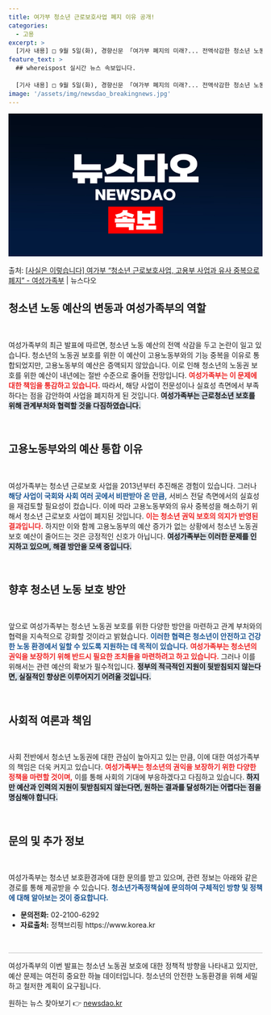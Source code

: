 ```yaml
---
title: 여가부 청소년 근로보호사업 폐지 이유 공개!
categories:
  - 고용
excerpt: >
  [기사 내용] □ 9월 5일(화), 경향신문 「여가부 폐지의 미래?... 전액삭감한 청소년 노동 예산, 노동…
feature_text: >
  ## whereispost 실시간 뉴스 속보입니다.

  [기사 내용] □ 9월 5일(화), 경향신문 「여가부 폐지의 미래?... 전액삭감한 청소년 노동 예산, 노동…
image: '/assets/img/newsdao_breakingnews.jpg'
---
```


![뉴스다오 속보](/assets/img/newsdao_breakingnews.jpg)

<p>출처: <a href="https://newsdao.kr/1842" rel="dofollow">[사실은 이렇습니다] 여가부 “청소년 근로보호사업, 고용부 사업과 유사 중복으로 폐지” - 여성가족부</a> | 뉴스다오</p>

<h2 data-ke-size="size26">청소년 노동 예산의 변동과 여성가족부의 역할</h2>

<p data-ke-size="size16">&nbsp;</p>

여성가족부의 최근 발표에 따르면, 청소년 노동 예산의 전액 삭감을 두고 논란이 일고 있습니다. 청소년의 노동권 보호를 위한 이 예산이 고용노동부와의 기능 중복을 이유로 통합되었지만, 고용노동부의 예산은 증액되지 않았습니다. 이로 인해 청소년의 노동권 보호를 위한 예산이 내년에는 절반 수준으로 줄어들 전망입니다. <b><span style="color: #ee2323;">여성가족부는 이 문제에 대한 책임을 통감하고 있습니다.</span></b> 따라서, 해당 사업이 전문성이나 실효성 측면에서 부족하다는 점을 감안하여 사업을 폐지하게 된 것입니다. <b><span style="background-color: #21538527;">여성가족부는 근로청소년 보호를 위해 관계부처와 협력할 것을 다짐하였습니다.</span></b>

<p data-ke-size="size16">&nbsp;</p>

<h2 data-ke-size="size26">고용노동부와의 예산 통합 이유</h2>

<p data-ke-size="size16">&nbsp;</p>

여성가족부는 청소년 근로보호 사업을 2013년부터 추진해온 경험이 있습니다. 그러나 <b><span style="color: #1a5490;">해당 사업이 국회와 사회 여러 곳에서 비판받아 온 만큼,</span></b> 서비스 전달 측면에서의 실효성을 재검토할 필요성이 컸습니다. 이에 따라 고용노동부와의 유사 중복성을 해소하기 위해서 청소년 근로보호 사업이 폐지된 것입니다. <b><span style="color: #ee2323;">이는 청소년 권익 보호의 의지가 반영된 결과입니다.</span></b> 하지만 이와 함께 고용노동부의 예산 증가가 없는 상황에서 청소년 노동권 보호 예산이 줄어드는 것은 긍정적인 신호가 아닙니다. <b><span style="background-color: #21538527;">여성가족부는 이러한 문제를 인지하고 있으며, 해결 방안을 모색 중입니다.</span></b>

<p data-ke-size="size16">&nbsp;</p>

<h2 data-ke-size="size26">향후 청소년 노동 보호 방안</h2>

<p data-ke-size="size16">&nbsp;</p>

앞으로 여성가족부는 청소년 노동권 보호를 위한 다양한 방안을 마련하고 관계 부처와의 협력을 지속적으로 강화할 것이라고 밝혔습니다. <b><span style="color: #1a5490;">이러한 협력은 청소년이 안전하고 건강한 노동 환경에서 일할 수 있도록 지원하는 데 목적이 있습니다.</span></b> <b><span style="color: #ee2323;">여성가족부는 청소년의 권익을 보장하기 위해 반드시 필요한 조치들을 마련하려고 하고 있습니다.</span></b> 그러나 이를 위해서는 관련 예산의 확보가 필수적입니다. <b><span style="background-color: #21538527;">정부의 적극적인 지원이 뒷받침되지 않는다면, 실질적인 향상은 이루어지기 어려울 것입니다.</span></b>

<p data-ke-size="size16">&nbsp;</p>

<h2 data-ke-size="size26">사회적 여론과 책임</h2>

<p data-ke-size="size16">&nbsp;</p>

사회 전반에서 청소년 노동권에 대한 관심이 높아지고 있는 만큼, 이에 대한 여성가족부의 책임은 더욱 커지고 있습니다. <b><span style="color: #ee2323;">여성가족부는 청소년의 권익을 보장하기 위한 다양한 정책을 마련할 것이며,</span></b> 이를 통해 사회의 기대에 부응하겠다고 다짐하고 있습니다. <b><span style="background-color: #21538527;">하지만 예산과 인력의 지원이 뒷받침되지 않는다면, 원하는 결과를 달성하기는 어렵다는 점을 명심해야 합니다.</span></b>

<p data-ke-size="size16">&nbsp;</p>

<h2 data-ke-size="size26">문의 및 추가 정보</h2>

<p data-ke-size="size16">&nbsp;</p>

여성가족부는 청소년 보호환경과에 대한 문의를 받고 있으며, 관련 정보는 아래와 같은 경로를 통해 제공받을 수 있습니다. <b><span style="color: #1a5490;">청소년가족정책실에 문의하여 구체적인 방향 및 정책에 대해 알아보는 것이 중요합니다.</span></b>

<ul>
    <li><b>문의전화:</b> 02-2100-6292</li>
    <li><b>자료출처:</b> 정책브리핑 https://www.korea.kr</li>
</ul>

<p data-ke-size="size16">&nbsp;</p>

<hr style="height: 2px; background-color: #ddd;"/>

<p data-ke-size="size16">여성가족부의 이번 발표는 청소년 노동권 보호에 대한 정책적 방향을 나타내고 있지만, 예산 문제는 여전히 중요한 하늘 데이터입니다. 청소년의 안전한 노동환경을 위해 세밀하고 철저한 계획이 요구됩니다.</p> 

원하는 뉴스 찾아보기 👉 <a href="https://newsdao.kr" rel="dofollow">newsdao.kr</a>



